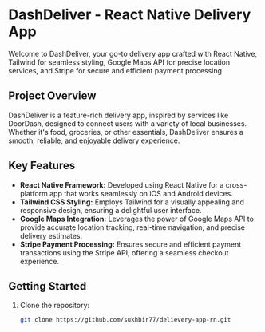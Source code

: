 # DashDeliver - React Native Delivery App

Welcome to DashDeliver, your go-to delivery app crafted with React Native, Tailwind for seamless styling, Google Maps API for precise location services, and Stripe for secure and efficient payment processing.

## Project Overview

DashDeliver is a feature-rich delivery app, inspired by services like DoorDash, designed to connect users with a variety of local businesses. Whether it's food, groceries, or other essentials, DashDeliver ensures a smooth, reliable, and enjoyable delivery experience.

## Key Features

- **React Native Framework:** Developed using React Native for a cross-platform app that works seamlessly on iOS and Android devices.
- **Tailwind CSS Styling:** Employs Tailwind for a visually appealing and responsive design, ensuring a delightful user interface.
- **Google Maps Integration:** Leverages the power of Google Maps API to provide accurate location tracking, real-time navigation, and precise delivery estimates.
- **Stripe Payment Processing:** Ensures secure and efficient payment transactions using the Stripe API, offering a seamless checkout experience.

## Getting Started

1. Clone the repository:

   ```bash
   git clone https://github.com/sukhbir77/delievery-app-rn.git
